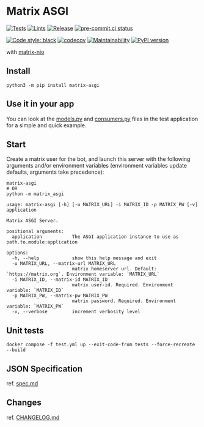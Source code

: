 # Matrix ASGI

[![Tests](https://github.com/nim65s/matrix-asgi/actions/workflows/test.yml/badge.svg)](https://github.com/nim65s/matrix-asgi/actions/workflows/test.yml)
[![Lints](https://github.com/nim65s/matrix-asgi/actions/workflows/lint.yml/badge.svg)](https://github.com/nim65s/matrix-asgi/actions/workflows/lint.yml)
[![Release](https://github.com/nim65s/matrix-asgi/actions/workflows/release.yml/badge.svg)](https://pypi.org/project/matrix-asgi)
[![pre-commit.ci status](https://results.pre-commit.ci/badge/github/nim65s/matrix-asgi/main.svg)](https://results.pre-commit.ci/latest/github/nim65s/matrix-asgi/main)

[![Code style: black](https://img.shields.io/badge/code%20style-black-000000.svg)](https://github.com/psf/black)
[![codecov](https://codecov.io/gh/nim65s/matrix-asgi/branch/main/graph/badge.svg?token=75XO2X5QW0)](https://codecov.io/gh/nim65s/matrix-asgi)
[![Maintainability](https://api.codeclimate.com/v1/badges/a0783da8c0461fe95eaf/maintainability)](https://codeclimate.com/github/nim65s/matrix-asgi/maintainability)
[![PyPI version](https://badge.fury.io/py/matrix-asgi.svg)](https://badge.fury.io/py/matrix-asgi)

with [matrix-nio](https://github.com/poljar/matrix-nio)

## Install

```
python3 -m pip install matrix-asgi
```

## Use it in your app

You can look at the [models.py](https://github.com/nim65s/matrix-asgi/blob/main/tests/django_app/models.py) and
[consumers.py](https://github.com/nim65s/matrix-asgi/blob/main/tests/django_app/consumers.py) files in the test
application for a simple and quick example.

## Start

Create a matrix user for the bot, and launch this server with the following arguments and/or environment variables
(environment variables update defaults, arguments take precedence):

```
matrix-asgi
# OR
python -m matrix_asgi
```

```
usage: matrix-asgi [-h] [-u MATRIX_URL] -i MATRIX_ID -p MATRIX_PW [-v] application

Matrix ASGI Server.

positional arguments:
  application           The ASGI application instance to use as path.to.module:application

options:
  -h, --help            show this help message and exit
  -u MATRIX_URL, --matrix-url MATRIX_URL
                        matrix homeserver url. Default: `https://matrix.org`. Environment variable: `MATRIX_URL`
  -i MATRIX_ID, --matrix-id MATRIX_ID
                        matrix user-id. Required. Environment variable: `MATRIX_ID`
  -p MATRIX_PW, --matrix-pw MATRIX_PW
                        matrix password. Required. Environment variable: `MATRIX_PW`
  -v, --verbose         increment verbosity level
```

## Unit tests

```
docker compose -f test.yml up --exit-code-from tests --force-recreate --build
```

## JSON Specification

ref. [spec.md](https://github.com/nim65s/matrix-asgi/blob/main/spec.md)

## Changes

ref. [CHANGELOG.md](https://github.com/nim65s/matrix-asgi/blob/main/CHANGELOG.md)
